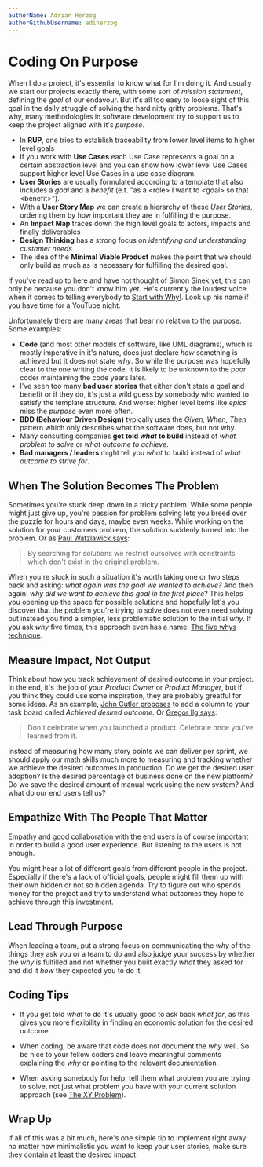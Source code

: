 ```yaml
---
authorName: Adrian Herzog
authorGithubUsername: adiherzog
---
```


# Coding On Purpose

When I do a project, it's essential to know what for I'm doing it. And usually we start our projects exactly there, with some sort of *mission statement*, defining the *goal* of our endavour. But it's all too easy to loose sight of this goal in the daily struggle of solving the hard nitty gritty problems. That's why, many methodologies in software development try to support us to keep the project aligned with it's *purpose*.

* In **RUP**, one tries to establish traceability from lower level items to higher level goals
* If you work with **Use Cases** each Use Case represents a goal on a certain abstraction level and you can show how lower level Use Cases support higher level Use Cases in a use case diagram.
* **User Stories** are usually formulated according to a template that also includes a *goal* and a *benefit* (e.t. "as a &lt;role&gt; I want to &lt;goal&gt; so that &lt;benefit&gt;").
* With a **User Story Map** we can create a hierarchy of these *User Stories*, ordering them by how important they are in fulfilling the purpose.
* An **Impact Map** traces down the high level goals to actors, impacts and finally deliverables
* **Design Thinking** has a strong focus on *identifying and understanding customer needs*
* The idea of the **Minimal Viable Product** makes the point that we should only build as much as is necessary for fulfilling the desired goal.

If you've read up to here and have not thought of Simon Sinek yet, this can only be because you don't know him yet. He's currently the loudest voice when it comes to telling everybody to [Start with Why!](https://startwithwhy.com/). Look up his name if you have time for a YouTube night.

Unfortunately there are many areas that bear no relation to the purpose. Some examples:

* **Code** (and most other models of software, like UML diagrams), which is mostly imperative in it's nature, does just declare *how* something is achieved but it does not state *why*. So while the purpose was hopefully clear to the one writing the code, it is likely to be unknown to the poor coder maintaining the code years later.
* I've seen too many **bad user stories** that either don't state a goal and benefit or if they do, it's just a wild guess by somebody who wanted to satisfy the template structure. And worse: higher level items like *epics* miss the *purpose* even more often.
* **BDD (Behaviour Driven Design)** typically uses the *Given, When, Then* pattern which only describes what the software does, but not why.
* Many consulting companies **get told *what* to build** instead of *what problem to solve* or *what outcome to achieve*.
* **Bad managers / leaders** might tell you *what* to build instead of *what outcome to strive for*.

## When The Solution Becomes The Problem

Sometimes you're stuck deep down in a tricky problem. While some people might just give up, you're passion for problem solving lets you breed over the puzzle for hours and days, maybe even weeks. While working on the solution for your customers problem, the solution suddenly turned into the problem. Or as [Paul Watzlawick says](https://www.youtube.com/watch?v=7etsh4HwG78):

> By searching for solutions we restrict ourselves with constraints which don't exist in the original problem.

When you're stuck in such a situation it's worth taking one or two steps back and asking: *what again was the goal we wanted to achieve?* And then again: *why did we want to achieve this goal in the first place*? This helps you opening up the space for possible solutions and hopefully let's you discover that the problem you're trying to solve does not even need solving but instead you find a simpler, less problematic solution to the initial *why*. If you ask *why* five times, this approach even has a name: [The five whys technique](https://en.wikipedia.org/wiki/5_Whys).

## Measure Impact, Not Output

Think about how you track achievement of desired outcome in your project. In the end, it's the job of your *Product Owner* or *Product Manager*, but if you think they could use some inspiration, they are probably greatful for some ideas. As an example, [John Cutler proposes](https://twitter.com/johncutlefish/status/775523444385382400) to add a column to your task board called *Achieved desired outcome*. Or [Gregor Ilg says](https://twitter.com/_gregorilg/status/884663883172110336):

> Don't celebrate when you launched a product. Celebrate once you've learned from it.

Instead of measuring how many story points we can deliver per sprint, we should apply our math skills much more to measuring and tracking whether we achieve the desired outcomes in production. Do we get the desired user adoption? Is the desired percentage of business done on the new platform? Do we save the desired amount of manual work using the new system? And what do our end users tell us?

## Empathize With The People That Matter

Empathy and good collaboration with the end users is of course important in order to build a good user experience. But listening to the users is not enough.

You might hear a lot of different goals from different people in the project. Especially if there's a lack of official goals, people might fill them up with their own hidden or not so hidden agenda. Try to figure out who spends money for the project and try to understand what outcomes they hope to achieve through this investment.

## Lead Through Purpose

When leading a team, put a strong focus on communicating the *why* of the things they ask you or a team to do and also judge your success by whether the *why* is fulfilled and not whether you built exactly *what* they asked for and did it *how* they expected you to do it.

## Coding Tips

* If you get told *what* to do it's usually good to ask back *what for*, as this gives you more flexibility in finding an economic solution for the desired outcome.

* When coding, be aware that code does not document the *why* well. So be nice to your fellow coders and leave meaningful comments explaining the *why* or pointing to the relevant documentation.

* When asking somebody for help, tell them what problem you are trying to solve, not just what problem you have with your current solution approach (see [The XY Problem](http://xyproblem.info/)).

## Wrap Up

If all of this was a bit much, here's one simple tip to implement right away: no matter how minimalistic you want to keep your user stories, make sure they contain at least the desired impact.
